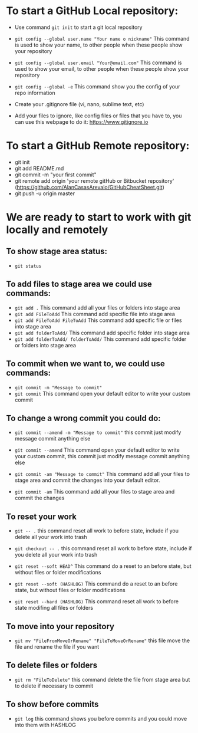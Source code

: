 # To start a GitHub Local repository:
- Use command `git init` to start a git local repository
- `git config --global user.name "Your name o nickname"` This command is used to show your name, to other people when these people show your repository
- `git config --global user.email "Your@email.com"` This command is used to show your email, to other people when these people show your repository

- `git config --global -e` This command show you the config of your repo information

- Create your .gitignore file (vi, nano, sublime text, etc)
- Add your files to ignore, like config files or files that you have to, you can use this webpage to do it: https://www.gitignore.io 

# To start a GitHub Remote repository:

- git init
- git add README.md
- git commit -m "your first commit"
- git remote add origin 'your remote gitHub or Bitbucket repository'  (https://github.com/AlanCasasArevalo/GitHubCheatSheet.git)
- git push -u origin master

# We are ready to start to work with git locally and remotely 

## To show stage area status:
- `git status`

## To add files to stage area we could use commands:
- `git add .` This command add all your files or folders into stage area
- `git add FileToAdd` This command add specific file into stage area
- `git add FileToAdd FileToAdd` This command add specific file or files into stage area
- `git add folderToAdd/` This command add specific folder into stage area
- `git add folderToAdd/ folderToAdd/` This command add specific folder or folders into stage area

## To commit when we want to, we could use commands:
- `git commit -m "Message to commit"`
- `git commit` This command open your default editor to write your custom commit

## To change a wrong commit you could do:
- `git commit --amend -m "Message to commit"` this commit just modify message commit anything else

- `git commit --amend` This command open your default editor to write your custom commit, this commit just modify message commit anything else

- `git commit -am "Message to commit"` This command add all your files to stage area and commit the changes into your default editor. 

- `git commit -am` This command add all your files to stage area and commit the changes


## To reset your work
- `git -- .` this command reset all work to before state, include if you delete all your work into trash

- `git checkout -- .` this command reset all work to before state, include if you delete all your work into trash

- `git reset --soft HEAD^` This command do a reset to an before state, but without files or folder modifications

- `git reset --soft (HASHLOG)` This command do a reset to an before state, but without files or folder modifications

- `git reset --hard (HASHLOG)` This command reset all work to before state modifing all files or folders

## To move into your repository
- `git mv "FileFromMoveOrRename" "FileToMoveOrRename"` this file move the file and rename the file if you want 

## To delete files or folders 
- `git rm "FileToDelete"` this command delete the file from stage area but to delete if necessary to commit

## To show before commits
- `git log` this command shows you before commits and you could move into them with HASHLOG
















